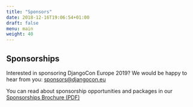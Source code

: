 ```yaml
---
title: "Sponsors"
date: 2018-12-16T19:06:54+01:00
draft: false
menu: main
weight: 40
---
```


## Sponsorships

Interested in sponsoring DjangoCon Europe 2019? We would be happy to hear from
you: [sponsors@djangocon.eu](mailto:sponsors@djangocon.eu)

You can read about sponsorship opportunities and packages in our
[Sponsorships Brochure (PDF)](/files/DjangoconEUSponsorBrochure2019.pdf)
